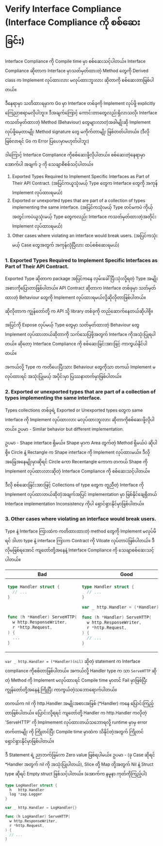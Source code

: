 # Verify Interface Compliance  (Interface Compliance ကို စစ်ဆေးခြင်း)

Interface Compliance ကို Compile time မှာ စစ်ဆေးသင့်ပါတယ်။ Interface Compliance ဆိုတာက Interface မှာသတ်မှတ်ထားတဲ့ Method တွေကို Derived class က Implement လုပ်ထားလား မလုပ်ထားဘူးလား ဆိုတာကို စစ်ဆေးတာဖြစ်ပါတယ်။ 

ဒီနေရာမှာ သတိထားရမှာက Go မှာ Interface တစ်ခုကို Implement လုပ်ဖို့ explicitly ကြေညာစရာမလိုပါဘူး။ ဒီအချက်ကြောင့် ကောင်းတာတွေလည်းရှိလာသလို၊ Interface ကသတ်မှတ်ထားတဲ့ Method (Behaviour) တွေများလာတဲ့အခါမျိုးဆို Implement လုပ်ဖို့မေ့တာမျိုး Method signature တွေ မကိုက်တာမျိုး ဖြစ်တတ်ပါတယ်။ (ဒီလိုဖြစ်လာရင် Go က Error ပြပေးမှာမဟုတ်ပါဘူး)

ဒါကြောင့် Interface Compliance ကိုစစ်ဆေးဖို့လိုပါတယ်။ စစ်ဆေးတဲ့နေရာမှာ အောက်ပါ အချက် ၃ ကို သေချာစိစစ်သင့်ပါတယ်။

1. Exported Types Required to Implement Specific Interfaces as Part of Their API Contract. (အပြင်ကယူသုံးမယ့် Type တွေက Interface တွေကို အကုန် Implement လုပ်ထားရမယ်)
2. Exported or unexported types that are part of a collection of types implementing the same interface. (အပြင်ကသုံးမယ့် Type တင်မကပဲ ကိုယ့် အတွင်းကပဲယူသုံးမယ့် Type တွေကလည်း Interface ကသတ်မှတ်ထားတဲ့အတိုင်း Implement လုပ်ထားရမယ်)
3. Other cases where violating an interface would break users. (အပြင်ကသုံးမယ့် Case တွေအတွက် အကုန်လုံပြီလား ထပ်စစ်ဆေးရမယ်)

### 1. Exported Types Required to Implement Specific Interfaces as Part of Their API Contract.

Exported Type ဆိုတာက package အပြင်ကနေ လှမ်းခေါ် ပြီးသုံးလို့ရတဲ့ Type အမျိုးအစားကိုပြောတာဖြစ်ပါတယ်။
API Contract ဆိုတာက Interface တစ်ခုမှာ သတ်မှတ်ထားတဲ့ Behaviour တွေကို Implement လုပ်ထားရမယ်လို့ဆိုလိုတာဖြစ်ပါတယ်။

ဆိုလိုတာက ကျွန်တော်တို့ က API သို့ library တစ်ခုကို တည်ဆောက်နေတယ်ဆိုပါစို့။

အပြင်ကို Expose လုပ်မယ့် Type တွေမှာ သတ်မှတ်ထားတဲ့ Behaviour တွေ Implement လုပ်ထားတယ်ဆိုတာကို သက်သေပြဖို့အတွက် Interface ကိုအသုံးပြုရပါတယ်။ ဆိုတော့ Interface Compliance ကို စစ်ဆေးခြင်းအားဖြင့် ကာကွယ်နိုင်ပါတယ်။ 

အကယ်လို့ Type က ကတိပေးပြီးသား Behaviour တွေကိုသာ တကယ် Implement မလုပ်ထားရင် အသုံးပြုမယ့် အပိုင်းမှာ ပြဿနာတက်မှာဖြစ်ပါတယ်။

### 2. Exported or unexported types that are part of a collection of types implementing the same interface.

Types collections တစ်ခုရဲ့ Exported or Unexported types တွေက same interface ကို Implement လုပ်ထားလား မလုပ်ထားဘူးလား ဆိုတာကိုစစ်ဆေးဖို့လိုပါတယ်။ ဥပမာ - Similar behavior but different implementation.

ဥပမာ - Shape interface ရှိမယ်။ Shape မှာက Area တွက်တဲ့ Method ရှိမယ်ပဲ ဆိုပါစို့။ Circle နဲ့ Rectangle က Shape interface ကို Implement လုပ်ထားမယ်။ ဒီလို အခြေအနေမျိုးမှာဆိုရင် Circle ကော Recentangle ကောက တကယ် Shape ကို Implement လုပ်ထားလားဆိုတဲ့ Interface Compliance ကို စစ်ဆေးသင့်ပါတယ်။

ဒီလို စစ်ဆေးခြင်းအားဖြင့် Collections of type တွေက တူညီတဲ့ Interface ကို Implement လုပ်ထားတယ်ဆိုတဲ့အချက်အပြင် implementation မှာ ဖြစ်နိုင်ချေရှိတယ် Interface implementation Inconsistency ကိုပါ ရှောင်ရှားနိုင်မှာဖြစ်ပါတယ်။

### 3. Other cases where violating an interface would break users.
Type နဲ့ Interface ကြားထဲက ကတိထားထားတဲ့ method တွေကို Implement မလုပ်မိရင် ဒါဟာ type နဲ့ interface ကြားက Contract ကို Viloate လုပ်တာပဲဖြစ်ပါတယ်။ ဒီလိုမဖြစ်ရအောင် ကျတော်တို့အနေနဲ့ Interface Compliance ကို သေချာစစ်ဆေးသင့်ပါတယ်။

<table>
<thead><tr><th>Bad</th><th>Good</th></tr></thead>
<tbody>
<tr><td>

```go
type Handler struct {
  // ...
}



func (h *Handler) ServeHTTP(
  w http.ResponseWriter,
  r *http.Request,
) {
  ...
}
```

</td><td>

```go
type Handler struct {
  // ...
}

var _ http.Handler = (*Handler)(nil)

func (h *Handler) ServeHTTP(
  w http.ResponseWriter,
  r *http.Request,
) {
  // ...
}
```
</td></tr>
</tbody></table>

`var _ http.Handler = (*Handler)(nil)` ဆိုတဲ့ statement က Interface compliance ကိုစစ်တာဖြစ်ပါတယ်။ အကယ်လို့ Handler type က သာ `ServeHTTP` ဆိုတဲ့ Method ကို Implement မလုပ်ထားရင် Compile time မှာတင် Fail မှာဖြစ်ပြီး ကျွန်တော်တို့အနေနဲ့ ကြိုပြီး ကာကွယ်တဲ့သဘောရောက်ပါတယ်။

တကယ်က nil ကို http.Handler အမျိုးအစားအဖြစ် (*Handler) ကနေ ပြောင်းကြည့်တာဖြစ်ပါတယ်။ ပြောင်းလို့ရရင် ကျတော်တို့ Handler က http.Handler ကလိုတဲ့ 'ServeHTTP' ကို Implmement လုပ်ထားတယ်သဘောရလို့ runtime မှာမှ error တက်တာမျိုး ကို ကြိုတင်ပြီး Compile time မှာထဲက သိနိုင်တဲ့အတွက် ကြိုတင် ရှောင်ရှားနိုင်မှာဖြစ်ပါတယ်။

ဒီ Statement ရဲ့ ညာဘက်ခြမ်းက Zero value ဖြစ်ရပါမယ်။ ဥပမာ - (ခု Case ဆိုရင် *Handler အတွက် nil ကို အသုံးပြုပါတယ်), Slice တို့ Map တို့အတွက် Nil နဲ့ Struct type ဆိုရင် Empty struct ဖြစ်သင့်ပါတယ်။ (အောက်က နမူနာ ကုတ်ကိုကြည့်ပါ)

```go
type LogHandler struct {
  h   http.Handler
  log *zap.Logger
}

var _ http.Handler = LogHandler{}

func (h LogHandler) ServeHTTP(
  w http.ResponseWriter,
  r *http.Request,
) {
  // ...
}
